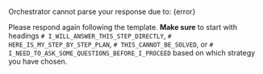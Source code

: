 Orchestrator cannot parse your response due to: {error}

Please respond again following the template. **Make sure** to start with headings `# I_WILL_ANSWER_THIS_STEP_DIRECTLY`,
`# HERE_IS_MY_STEP_BY_STEP_PLAN`,  `# THIS_CANNOT_BE_SOLVED`, or `# I_NEED_TO_ASK_SOME_QUESTIONS_BEFORE_I_PROCEED` 
based on which strategy you have chosen.
